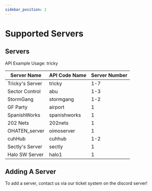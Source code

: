 ```yaml
---
sidebar_position: 2
---
```


# Supported Servers

## Servers
API Example Usage: <span class="code-text">tricky<number></span>

| Server Name     | API Code Name | Server Number |
| --------------- | ------------- | ------------- |
| Tricky's Server | tricky        | 1-7           |
| Sector Control  | abu           | 1-3           |
| StormGang       | stormgang     | 1-2           |
| GF Party        | airport       | 1             |
| SpanishWorks    | spanishworks  | 1             |
| 202 Nets        | 202nets       | 1             |
| OHATEN_server   | oimoserver    | 1             |
| cuhHub          | cuhhub        | 1-2           |
| Sectly's Server | sectly        | 1             |
| Halo SW Server  | halo1         | 1             |

## Adding A Server
To add a server, contact us via our ticket system on the discord server!